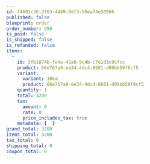 ```yaml
---
id: f4601c36-3f63-4449-8df3-50ea74e50966
published: false
blueprint: order
order_number: 950
is_paid: false
is_shipped: false
is_refunded: false
items:
  -
    id: 3fb1874b-fe4a-42a0-9c4b-c7e1d3c9cfcc
    product: 66e767a9-ee34-4dc4-8681-d09bb59f0cf5
    variant:
      variant: 10km
      product: 66e767a9-ee34-4dc4-8681-d09bb59f0cf5
    quantity: 1
    total: 3200
    tax:
      amount: 0
      rate: 0
      price_includes_tax: true
    metadata: {  }
grand_total: 3200
items_total: 3200
tax_total: 0
shipping_total: 0
coupon_total: 0
---
```

